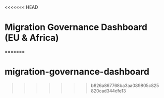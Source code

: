 <<<<<<< HEAD
# Migration Governance Dashboard (EU & Africa)

=======
# migration-governance-dashboard
>>>>>>> b826a867768ba3aa089805c825820cad344dfe13
